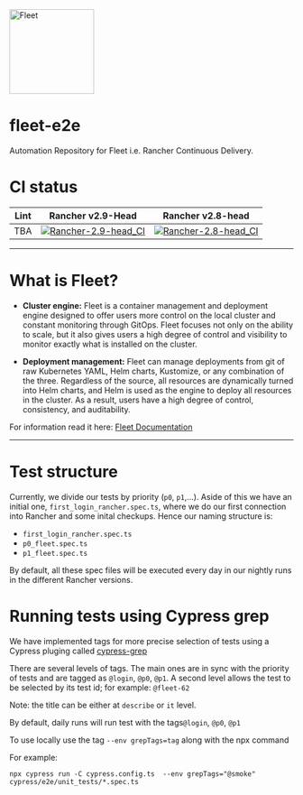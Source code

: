<img src="https://www.rancher.com/assets/img/brand-guidelines/project-logos/fleet/logo-horizontal-fleet.svg" width="150" alt="Fleet"> 

# fleet-e2e
Automation Repository for Fleet i.e. Rancher Continuous Delivery.

# CI status

|Lint| Rancher v2.9-Head | Rancher v2.8-head |
|---|---|---|
|TBA|[![Rancher-2.9-head_CI](https://github.com/rancher/fleet-e2e/actions/workflows/ui-rm_head_2.9.yaml/badge.svg?branch=main)](https://github.com/rancher/fleet-e2e/actions/workflows/ui-rm_head_2.9.yaml) |[![Rancher-2.8-head_CI](https://github.com/rancher/fleet-e2e/actions/workflows/ui-rm_head_2.8.yaml/badge.svg?branch=main)](https://github.com/rancher/fleet-e2e/actions/workflows/ui-rm_head_2.8.yaml)
---
# What is Fleet?

- **Cluster engine:** Fleet is a container management and deployment engine designed to offer users more control on the local cluster and constant monitoring through GitOps. Fleet focuses not only on the ability to scale, but it also gives users a high degree of control and visibility to monitor exactly what is installed on the cluster.

- **Deployment management:** Fleet can manage deployments from git of raw Kubernetes YAML, Helm charts, Kustomize, or any combination of the three. Regardless of the source, all resources are dynamically turned into Helm charts, and Helm is used as the engine to deploy all resources in the cluster. As a result, users have a high degree of control, consistency, and auditability.

For information read it here: [Fleet Documentation](https://fleet.rancher.io/)

---

# Test structure
Currently, we divide our tests by priority (`p0`, `p1`,...). Aside of this we have an initial one, `first_login_rancher.spec.ts`, where we do our first connection into Rancher and some inital checkups. Hence our naming structure is:

- `first_login_rancher.spec.ts` 
- `p0_fleet.spec.ts`
- `p1_fleet.spec.ts`

By default, all these spec files will be executed every day in our nightly runs in the different Rancher versions.

# Running tests using Cypress grep
We have implemented tags for more precise selection of tests using a Cypress pluging called [cypress-grep](https://github.com/cypress-io/cypress/tree/develop/npm/grep)

There are several levels of tags. The main ones are in sync with the priority of tests and are tagged as `@login`, `@p0`, `@p1`. A second level allows the test to be selected by its test id; for example: `@fleet-62`

Note: the title can be either at `describe` or `it` level.

By default, daily runs will run test with the tags`@login`, `@p0`, `@p1`

To use locally use the tag `--env grepTags=tag` along with the npx command

For example:
```
npx cypress run -C cypress.config.ts  --env grepTags="@smoke" cypress/e2e/unit_tests/*.spec.ts
``` 





